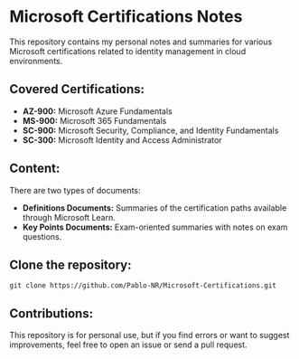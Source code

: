 # Microsoft Certifications Notes

This repository contains my personal notes and summaries for various Microsoft certifications related to identity management in cloud environments.

## Covered Certifications:
- **AZ-900:** Microsoft Azure Fundamentals
- **MS-900:** Microsoft 365 Fundamentals
- **SC-900:** Microsoft Security, Compliance, and Identity Fundamentals
- **SC-300:** Microsoft Identity and Access Administrator

## Content:
There are two types of documents:
- **Definitions Documents:** Summaries of the certification paths available through Microsoft Learn.
- **Key Points Documents:** Exam-oriented summaries with notes on exam questions.

## Clone the repository:
`git clone https://github.com/Pablo-NR/Microsoft-Certifications.git`

## Contributions:
This repository is for personal use, but if you find errors or want to suggest improvements, feel free to open an issue or send a pull request.
